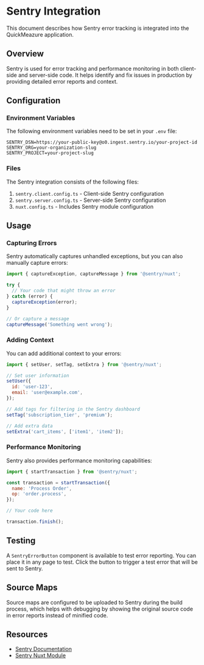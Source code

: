 # Sentry Integration

This document describes how Sentry error tracking is integrated into the QuickMeazure application.

## Overview

Sentry is used for error tracking and performance monitoring in both client-side and server-side code. It helps identify and fix issues in production by providing detailed error reports and context.

## Configuration

### Environment Variables

The following environment variables need to be set in your `.env` file:

```
SENTRY_DSN=https://your-public-key@o0.ingest.sentry.io/your-project-id
SENTRY_ORG=your-organization-slug
SENTRY_PROJECT=your-project-slug
```

### Files

The Sentry integration consists of the following files:

1. `sentry.client.config.ts` - Client-side Sentry configuration
2. `sentry.server.config.ts` - Server-side Sentry configuration
3. `nuxt.config.ts` - Includes Sentry module configuration

## Usage

### Capturing Errors

Sentry automatically captures unhandled exceptions, but you can also manually capture errors:

```javascript
import { captureException, captureMessage } from '@sentry/nuxt';

try {
  // Your code that might throw an error
} catch (error) {
  captureException(error);
}

// Or capture a message
captureMessage('Something went wrong');
```

### Adding Context

You can add additional context to your errors:

```javascript
import { setUser, setTag, setExtra } from '@sentry/nuxt';

// Set user information
setUser({
  id: 'user-123',
  email: 'user@example.com',
});

// Add tags for filtering in the Sentry dashboard
setTag('subscription_tier', 'premium');

// Add extra data
setExtra('cart_items', ['item1', 'item2']);
```

### Performance Monitoring

Sentry also provides performance monitoring capabilities:

```javascript
import { startTransaction } from '@sentry/nuxt';

const transaction = startTransaction({
  name: 'Process Order',
  op: 'order.process',
});

// Your code here

transaction.finish();
```

## Testing

A `SentryErrorButton` component is available to test error reporting. You can place it in any page to test. Click the button to trigger a test error that will be sent to Sentry.

## Source Maps

Source maps are configured to be uploaded to Sentry during the build process, which helps with debugging by showing the original source code in error reports instead of minified code.

## Resources

- [Sentry Documentation](https://docs.sentry.io/platforms/javascript/guides/nuxt/)
- [Sentry Nuxt Module](https://nuxt.com/modules/sentry)